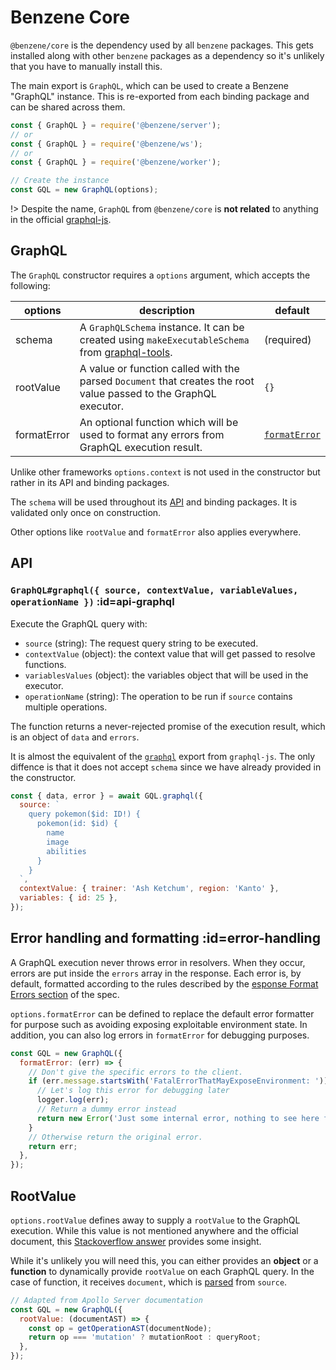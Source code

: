 # Benzene Core

`@benzene/core` is the dependency used by all `benzene` packages. This gets installed along with other `benzene` packages as a dependency so it's unlikely that you have to manually install this.

The main export is `GraphQL`, which can be used to create a Benzene "GraphQL" instance. This is re-exported from each binding package and can be shared across them. 

```js
const { GraphQL } = require('@benzene/server');
// or
const { GraphQL } = require('@benzene/ws');
// or
const { GraphQL } = require('@benzene/worker');

// Create the instance
const GQL = new GraphQL(options);
```

!> Despite the name, `GraphQL` from `@benzene/core` is **not related** to anything in the official [graphql-js](https://github.com/graphql/graphql-js).

## GraphQL

The `GraphQL` constructor requires a `options` argument, which accepts the following:

| options | description | default |
|---------|-------------|---------|
| schema | A `GraphQLSchema` instance. It can be created using `makeExecutableSchema` from [graphql-tools](https://github.com/apollographql/graphql-tools). | (required) |
| rootValue | A value or function called with the parsed `Document` that creates the root value passed to the GraphQL executor. | `{}` |
| formatError | An optional function which will be used to format any errors from GraphQL execution result. | [`formatError`](https://github.com/graphql/graphql-js/blob/master/src/error/formatError.js) |

Unlike other frameworks `options.context` is not used in the constructor but rather in its API and binding packages.

The `schema` will be used throughout its [API](#api) and binding packages. It is validated only once on construction.

Other options like `rootValue` and `formatError` also applies everywhere.

## API

### `GraphQL#graphql({ source, contextValue, variableValues, operationName })` :id=api-graphql

Execute the GraphQL query with:

- `source` (string): The request query string to be executed.
- `contextValue` (object): the context value that will get passed to resolve functions.
- `variablesValues` (object): the variables object that will be used in the executor.
- `operationName` (string): The operation to be run if `source` contains multiple operations.

The function returns a never-rejected promise of the execution result, which is an object of `data` and `errors`.

It is almost the equivalent of the [`graphql`](https://graphql.org/graphql-js/graphql/#graphql) export from `graphql-js`. The only diffence is that it does not accept `schema` since we have already provided in the constructor.

```js
const { data, error } = await GQL.graphql({
  source: `
    query pokemon($id: ID!) {
      pokemon(id: $id) {
        name
        image
        abilities
      }
    }
  `,
  contextValue: { trainer: 'Ash Ketchum', region: 'Kanto' },
  variables: { id: 25 },
});
```

## Error handling and formatting :id=error-handling

A GraphQL execution never throws error in resolvers. When they occur, errors are put inside the `errors` array in the response. Each error is, by default, formatted according to the rules described by the [esponse Format Errors section](http://spec.graphql.org/draft/#sec-Errors.Error-result-format) of the spec.

`options.formatError` can be defined to replace the default error formatter for purpose such as avoiding exposing exploitable environment state. In addition, you can also log errors in `formatError` for debugging purposes.

```js
const GQL = new GraphQL({
  formatError: (err) => {
    // Don't give the specific errors to the client.
    if (err.message.startsWith('FatalErrorThatMayExposeEnvironment: ')) {
      // Let's log this error for debugging later
      logger.log(err);
      // Return a dummy error instead
      return new Error('Just some internal error, nothing to see here folk');
    }
    // Otherwise return the original error.
    return err;
  },
});
```

## RootValue

`options.rootValue` defines away to supply a `rootValue` to the GraphQL execution. While this value is not mentioned anywhere and the official document, this [Stackoverflow answer](https://stackoverflow.com/a/53987189/14114942) provides some insight.

While it's unlikely you will need this, you can either provides an **object** or a **function** to dynamically provide `rootValue` on each GraphQL query. In the case of function, it receives `document`, which is [parsed](https://graphql.org/graphql-js/language/#parse) from `source`.

```js
// Adapted from Apollo Server documentation
const GQL = new GraphQL({
  rootValue: (documentAST) => {
    const op = getOperationAST(documentNode);
    return op === 'mutation' ? mutationRoot : queryRoot;
  },
});
```